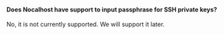 #### Does Nocalhost have support to input passphrase for SSH private keys?

No, it is not currently supported. We will support it later.